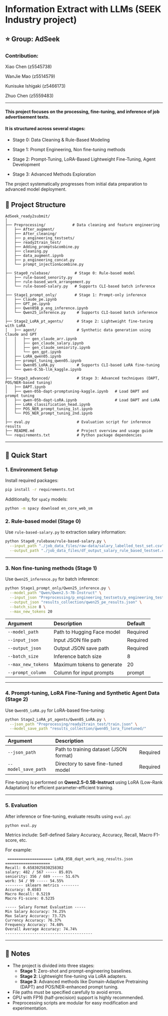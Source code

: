 # Information Extract with LLMs (SEEK Industry project)

## ⭐ Group: AdSeek

### Contribution:

Xiao Chen (z5545738)

WanJie Mao (z5514579)

Kunisuke Ishigaki (z5466173)

Zhuo Chen (z5559483)


---

#### This project focuses on the processing, fine-tuning, and inference of job advertisement texts.
#### It is structured across several stages:

- Stage 0: Data Cleaning & Rule-Based Modeling

- Stage 1: Prompt Engineering, Non fine-tuning methods

- Stage 2: Prompt-Tuning, LoRA-Based Lightweight Fine-Tuning, Agent Development

- Stage 3: Advanced Methods Exploration

The project systematically progresses from initial data preparation to advanced model deployment.


## 📂 Project Structure

```
AdSeek_ready2submit/
│
├── Preprocessing/            # Data cleaning and feature engineering
│   ├── After_augment/
│   ├── After_cleaning/
│   ├── p_engineering_testsets/
│   ├── ready2train_test/
│   ├── Adding_prompts&combine.py
│   ├── cleaning.py
│   ├── data_augment.ipynb
│   ├── p_engineering_concat.py
│   └── prompt_injection&combine.py
│
├── Stage0_rulebase/           # Stage 0: Rule-based model
│   ├── rule-based_senority.py
│   ├── rule-based_work_arrangement.py
│   └── rule-based-salary.py   # Supports CLI-based batch inference
│
├── Stage1_prompt_only/        # Stage 1: Prompt-only inference
│   ├── Claude_pe.ipynb
│   ├── GPT_pe.ipynb
│   ├── Qwen05B_p_eng_inference.ipynb
│   └── Qwen25_inference.py     # Supports CLI-based batch inference
│
├── Stage2_LoRA_pt_agents/      # Stage 2: Lightweight fine-tuning with LoRA
│   ├── agent/                  # Synthetic data generation using Claude and GPT
│   │   ├── gen_claude_arr.ipynb
│   │   ├── gen_claude_salary.ipynb
│   │   ├── gen_claude_seniority.ipynb
│   │   └── gen_gpt.ipynb
│   ├── LoRA_qwen05.ipynb
│   ├── prompt_tuning_qwen05.ipynb
│   ├── Qwen05_LoRA.py          # Supports CLI-based LoRA fine-tuning
│   └── qwen-0.5b-llm_kaggle.ipynb
│
├── Stage3_advanced/            # Stage 3: Advanced techniques (DAPT, POS/NER-based tuning)
│   ├── DAPT.ipynb
│   ├── qwen-05b-dapt-promptuning-kaggle.ipynb   # Load DAPT and prompt tuning
│   ├── qwen-05b-dapt-LoRA.ipynb                 # Load DAPT and LoRA
│   ├── LoRA_classification_head.ipynb
│   ├── POS_NER_prompt_tuning_1st.ipynb
│   └── POS_NER_prompt_tuning_2nd.ipynb
│
├── eval.py                     # Evaluation script for inference results
├── README.md                   # Project overview and usage guide
└── requirements.txt            # Python package dependencies
```

---

## 🚀 Quick Start

### 1. Environment Setup

Install required packages:

```bash
pip install -r requirements.txt
```

Additionally, for `spaCy` models:

```bash
python -m spacy download en_core_web_sm
```

### 2. Rule-based model (Stage 0) 

Use `rule-based-salary.py` to extraction salary information:

```bash
python Stage0_rulebase/rule-based-salary.py \
  --input_path "./job_data_files/raw-data/salary_labelled_test_set.csv" \
  --output_path "./job_data_files/df_output_salary_rule_based_testset.csv"

```

---

### 3. Non fine-tuning methods (Stage 1)

Use `Qwen25_inference.py` for batch inference:

```bash
python Stage1_prompt_only/Qwen25_inference.py \
  --model_path "Qwen/Qwen2.5-7B-Instruct" \
  --input_json "Preprocessing/p_engineering_testsets/p_engineering_testset.json" \
  --output_json "results_collection/qwen25_pe_results.json" \
  --batch_size 8 \
  --max_new_tokens 20
```

| Argument | Description | Default |
|:---------|:------------|:--------|
| `--model_path` | Path to Hugging Face model | Required |
| `--input_json` | Input JSON file path | Required |
| `--output_json` | Output JSON save path | Required |
| `--batch_size` | Inference batch size | 8 |
| `--max_new_tokens` | Maximum tokens to generate | 20 |
| `--prompt_column` | Column for input prompts | prompt |

---

### 4. Prompt-tuning, LoRA Fine-Tuning and Synthetic Agent Data (Stage 2) 

Use `Qwen05_LoRA.py` for LoRA-based fine-tuning:

```bash
python Stage2_LoRA_pt_agents/Qwen05_LoRA.py \
  --json_path "Preprocessing/ready2train_test/train.json" \
  --model_save_path "results_collection/qwen05_lora_finetuned/"
```

| Argument | Description | |
|:---------|:-------------|:--|
| `--json_path` | Path to training dataset (JSON format) | Required |
| `--model_save_path` | Directory to save fine-tuned model | Required |

Fine-tuning is performed on **Qwen2.5-0.5B-Instruct** using LoRA (Low-Rank Adaptation) for efficient parameter-efficient training.

---

### 5. Evaluation

After inference or fine-tuning, evaluate results using `eval.py`:

```bash
python eval.py
```

Metrics include: Self-defined Salary Accuracy, Accuracy, Recall, Macro F1-score, etc.

For example:

```
 ==================== LoRA_05B_dapt_work_aug_results.json ====================
Recall: 0.6583025830258302
salary: 482 / 567 ----- 85.01%
seniority: 356 / 689 ----- 51.67%
work: 54 / 99 ----- 54.55%
-------- sklearn metrics --------
Accuracy: 0.6583
Macro Recall: 0.5219
Macro F1-score: 0.5235

----- Salary Format Evaluation -----
Min Salary Accuracy: 74.25%
Max Salary Accuracy: 73.72%
Currency Accuracy: 76.37%
Frequency Accuracy: 74.60%
Overall Average Accuracy: 74.74%
---------------------------------------
```

---

## 📝 Notes

- The project is divided into three stages:
  - **Stage 1**: Zero-shot and prompt-engineering baselines.
  - **Stage 2**: Lightweight fine-tuning via LoRA adapters.
  - **Stage 3**: Advanced methods like Domain-Adaptive Pretraining (DAPT) and POS/NER-enhanced prompt tuning.
- File paths must be specified carefully to avoid errors.
- GPU with FP16 (half-precision) support is highly recommended.
- Preprocessing scripts are modular for easy modification and experimentation.
